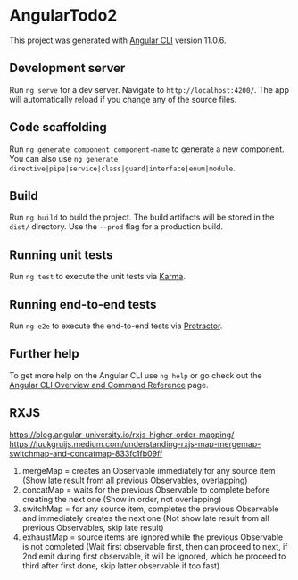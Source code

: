 # AngularTodo2

This project was generated with [Angular CLI](https://github.com/angular/angular-cli) version 11.0.6.

## Development server

Run `ng serve` for a dev server. Navigate to `http://localhost:4200/`. The app will automatically reload if you change any of the source files.

## Code scaffolding

Run `ng generate component component-name` to generate a new component. You can also use `ng generate directive|pipe|service|class|guard|interface|enum|module`.

## Build

Run `ng build` to build the project. The build artifacts will be stored in the `dist/` directory. Use the `--prod` flag for a production build.

## Running unit tests

Run `ng test` to execute the unit tests via [Karma](https://karma-runner.github.io).

## Running end-to-end tests

Run `ng e2e` to execute the end-to-end tests via [Protractor](http://www.protractortest.org/).

## Further help

To get more help on the Angular CLI use `ng help` or go check out the [Angular CLI Overview and Command Reference](https://angular.io/cli) page.

## RXJS
https://blog.angular-university.io/rxjs-higher-order-mapping/
https://luukgruijs.medium.com/understanding-rxjs-map-mergemap-switchmap-and-concatmap-833fc1fb09ff

1. mergeMap = creates an Observable immediately for any source item (Show late result from all previous Observables, overlapping)
3. concatMap = waits for the previous Observable to complete before creating the next one (Show in order, not overlapping)
4. switchMap = for any source item, completes the previous Observable and immediately creates the next one (Not show late result from all previous Observables, skip late result)
5. exhaustMap = source items are ignored while the previous Observable is not completed (Wait first observable first, then can proceed to next, if 2nd emit during first observable, it will be ignored, which be proceed to third after first done, skip latter observable if too fast)
